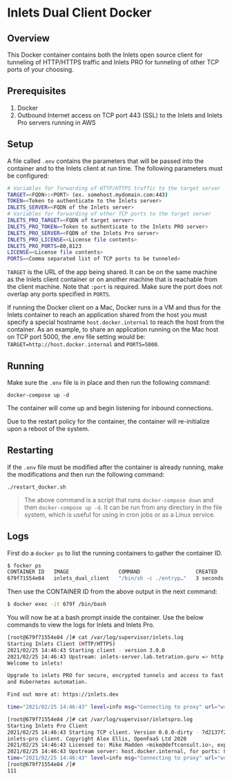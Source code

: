 # Inlets Dual Client Docker

## Overview
This Docker container contains both the Inlets open source client for tunneling of HTTP/HTTPS traffic and Inlets PRO for tunneling of other TCP ports of your choosing. 

## Prerequisites
1. Docker
2. Outbound Internet access on TCP port 443 (SSL) to the Inlets and Inlets Pro servers running in AWS

## Setup
A file called `.env` contains the parameters that will be passed into the container and to the Inlets client at run time.  The following parameters must be configured:
  
```bash
# Variables for forwarding of HTTP/HTTPS traffic to the target server
TARGET=<FQDN>:<PORT> (ex. somehost.mydomain.com:443)
TOKEN=<Token to authenticate to the Inlets server>
INLETS_SERVER=<FQDN of the Inlets server>
# Variables for forwarding of other TCP ports to the target server
INLETS_PRO_TARGET=<FQDN of target server>
INLETS_PRO_TOKEN=<Token to authenticate to the Inlets PRO server>
INLETS_PRO_SERVER=<FQDN of the Inlets Pro server>
INLETS_PRO_LICENSE=<License file contents>
INLETS_PRO_PORTS=80,8123
LICENSE=<License file contents>
PORTS=<Comma separated list of TCP ports to be tunneled>
```
`TARGET` is the URL of the app being shared. It can be on the same machine as the Inlets client container or on another machine that is reachable from the client machine.  Note that `:port` is required. Make sure the port does not overlap any ports specified in `PORTS`.    

If running the Docker client on a Mac,  Docker runs in a VM and thus for the Inlets container to reach an application shared from the host you must specify a special hostname `host.docker.internal` to reach the host from the container.  As an example,  to share an application running on the Mac host on TCP port 5000,  the .env file setting would be:  `TARGET=http://host.docker.internal` and `PORTS=5000`.

## Running
Make sure the `.env` file is in place and then run the following command:
```
docker-compose up -d
```
The container will come up and begin listening for inbound connections.    

Due to the restart policy for the container, the container will re-initialize upon a reboot of the system.  

## Restarting
If the `.env` file must be modified after the container is already running,  make the modifications and then run the following command:

```
./restart_docker.sh
```
> The above command is a script that runs `docker-compose down` and then `docker-compose up -d`.  It can be run from any directory in the file system, which is useful for using in cron jobs or as a Linux service.

## Logs
First do a `docker ps` to list the running containers to gather the container ID.  
```bash
$ focker ps
CONTAINER ID   IMAGE                COMMAND                  CREATED         STATUS         PORTS                  NAMES
679f71554e84   inlets_dual_client   "/bin/sh -c ./entryp…"   3 seconds ago   Up 2 seconds                          inlets-docker-dual-client_inlets_client_1
```
Then use the CONTAINER ID from the above output in the next command:
```bash
$ docker exec -it 679f /bin/bash
```
You will now be at a bash prompt inside the container.  Use the below commands to view the logs for Inlets and Inlets Pro.

```bash
[root@679f71554e84 /]# cat /var/log/supervisor/inlets.log
Starting Inlets Client (HTTP/HTTPS)
2021/02/25 14:46:43 Starting client - version 3.0.0
2021/02/25 14:46:43 Upstream: inlets-server.lab.tetration.guru => http://host.docker.internal:5000
Welcome to inlets!

Upgrade to inlets PRO for secure, encrypted tunnels and access to fast cloud
and Kubernetes automation.

Find out more at: https://inlets.dev 

time="2021/02/25 14:46:43" level=info msg="Connecting to proxy" url="wss://inlets-server.lab.tetration.guru/tunnel"
```
```bash
[root@679f71554e84 /]# cat /var/log/supervisor/inletspro.log
Starting Inlets Pro Client
2021/02/25 14:46:43 Starting TCP client. Version 0.8.0-dirty - 7d2137f283e67490d64ea68903f7d49b9c9463c3
inlets-pro client. Copyright Alex Ellis, OpenFaaS Ltd 2020
2021/02/25 14:46:43 Licensed to: Mike Madden <mike@deftconsult.io>, expires: 12 day(s)
2021/02/25 14:46:43 Upstream server: host.docker.internal, for ports: 80, 8123
time="2021/02/25 14:46:43" level=info msg="Connecting to proxy" url="wss://inlets-pro.lab.tetration.guru/connect"
[root@679f71554e84 /]#
111
